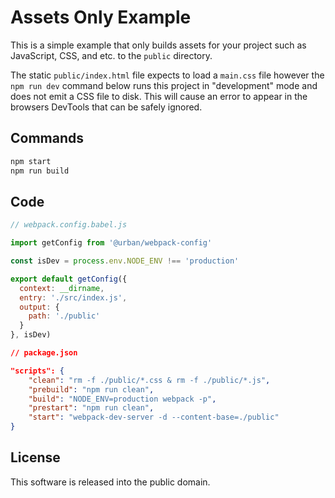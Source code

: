 # Assets Only Example

This is a simple example that only builds assets for your project such as JavaScript, CSS, and etc. to the `public` directory.

The static `public/index.html` file expects to load a `main.css` file however the `npm run dev` command below runs this project in "development" mode and does not emit a CSS file to disk. This will cause an error to appear in the browsers DevTools that can be safely ignored.


## Commands

```sh
npm start
npm run build
```


## Code

```js
// webpack.config.babel.js

import getConfig from '@urban/webpack-config'

const isDev = process.env.NODE_ENV !== 'production'

export default getConfig({
  context: __dirname,
  entry: './src/index.js',
  output: {
    path: './public'
  }
}, isDev)
```

```json
// package.json

"scripts": {
    "clean": "rm -f ./public/*.css & rm -f ./public/*.js",
    "prebuild": "npm run clean",
    "build": "NODE_ENV=production webpack -p",
    "prestart": "npm run clean",
    "start": "webpack-dev-server -d --content-base=./public"
}
```


## License

This software is released into the public domain.
